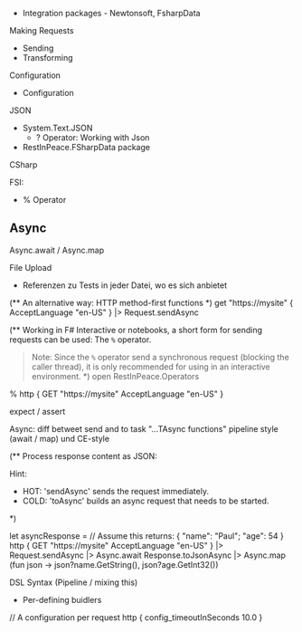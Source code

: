- Integration packages - Newtonsoft, FsharpData


Making Requests
- Sending
- Transforming

Configuration
- Configuration

JSON
- System.Text.JSON
	- ? Operator: Working with Json
- RestInPeace.FSharpData package

CSharp

FSI:
- % Operator

Async
---
Async.await / Async.map

File Upload

* Referenzen zu Tests in jeder Datei, wo es sich anbietet



(**
An alternative way: HTTP method-first functions
*)
get "https://mysite" {
    AcceptLanguage "en-US"
}
|> Request.sendAsync




(**
Working in F# Interactive or notebooks, a short form for sending requests can be used: The `%` operator.

> Note: Since the `%` operator send a synchronous request (blocking the caller thread),
> it is only recommended for using in an interactive environment.
*)
open RestInPeace.Operators

% http {
    GET "https://mysite"
    AcceptLanguage "en-US"
}








expect / assert


Async: 
	diff betweet send and to
	task "...TAsync functions"
	pipeline style (await / map) und CE-style




(**
Process response content as JSON:

Hint:
* HOT:  'sendAsync' sends the request immediately.
* COLD: 'toAsync' builds an async request that needs to be started.

*)

let asyncResponse =
    // Assume this returns: { "name": "Paul"; "age": 54 }
    http {
        GET "https://mysite"
        AcceptLanguage "en-US"
    }
    |> Request.sendAsync
    |> Async.await Response.toJsonAsync
    |> Async.map (fun json -> json?name.GetString(), json?age.GetInt32())


DSL Syntax (Pipeline / mixing this)




* Per-defining buidlers


// A configuration per request
http {
    config_timeoutInSeconds 10.0
}

